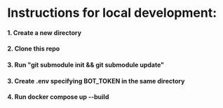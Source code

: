 # Instructions for local development:

#### 1. Create a new directory

#### 2. Clone this repo

#### 3. Run "git submodule init && git submodule update"

#### 3. Create .env specifying BOT_TOKEN in the same directory

#### 4. Run docker compose up --build
